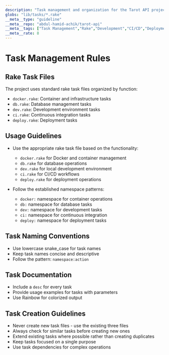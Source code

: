 ```yaml
---
description: "Task management and organization for the Tarot API project"
globs: "lib/tasks/*.rake"
__meta__type: "guideline"
__meta__repo: "abdul-hamid-achik/tarot-api"
__meta__tags: ["Task Management","Rake","Development","CI/CD","Deployment"]
__meta__rate: 8
---
```

# Task Management Rules

## Rake Task Files

The project uses standard rake task files organized by function:

- `docker.rake`: Container and infrastructure tasks
- `db.rake`: Database management tasks
- `dev.rake`: Development environment tasks
- `ci.rake`: Continuous integration tasks
- `deploy.rake`: Deployment tasks

## Usage Guidelines

- Use the appropriate rake task file based on the functionality:
  - `docker.rake` for Docker and container management
  - `db.rake` for database operations
  - `dev.rake` for local development environment
  - `ci.rake` for CI/CD workflows
  - `deploy.rake` for deployment operations

- Follow the established namespace patterns:
  - `docker:` namespace for container operations
  - `db:` namespace for database tasks
  - `dev:` namespace for development tasks
  - `ci:` namespace for continuous integration
  - `deploy:` namespace for deployment tasks

## Task Naming Conventions

- Use lowercase snake_case for task names
- Keep task names concise and descriptive
- Follow the pattern: `namespace:action`

## Task Documentation

- Include a `desc` for every task
- Provide usage examples for tasks with parameters
- Use Rainbow for colorized output

## Task Creation Guidelines

- Never create new task files - use the existing three files
- Always check for similar tasks before creating new ones
- Extend existing tasks where possible rather than creating duplicates
- Keep tasks focused on a single purpose
- Use task dependencies for complex operations